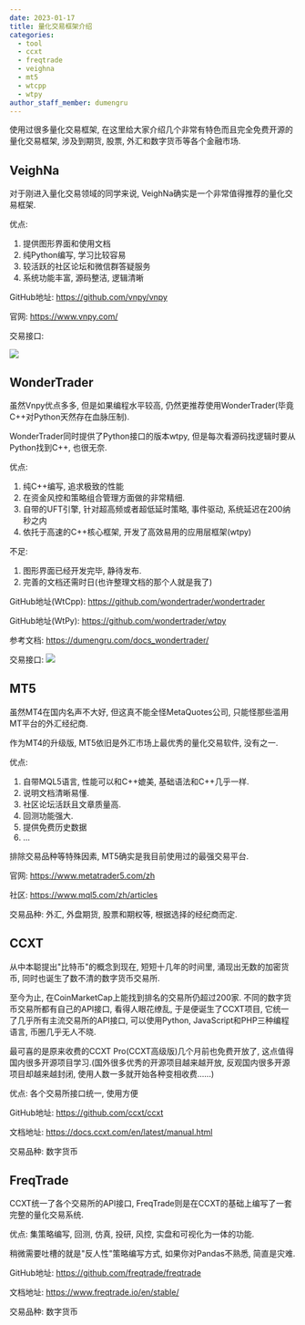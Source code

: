 ```yaml
---
date: 2023-01-17
title: 量化交易框架介绍
categories:
  - tool
  - ccxt
  - freqtrade
  - veighna
  - mt5
  - wtcpp
  - wtpy
author_staff_member: dumengru
---
```


使用过很多量化交易框架, 在这里给大家介绍几个非常有特色而且完全免费开源的量化交易框架, 涉及到期货, 股票, 外汇和数字货币等各个金融市场. 

## VeighNa

对于刚进入量化交易领域的同学来说, VeighNa确实是一个非常值得推荐的量化交易框架.

优点:
1. 提供图形界面和使用文档
2. 纯Python编写, 学习比较容易
3. 较活跃的社区论坛和微信群答疑服务
4. 系统功能丰富, 源码整洁, 逻辑清晰

GitHub地址: https://github.com/vnpy/vnpy

官网: https://www.vnpy.com/

交易接口: 

![]({{site.baseurl}}/images/202301162143.png)

## WonderTrader

虽然Vnpy优点多多, 但是如果编程水平较高, 仍然更推荐使用WonderTrader(毕竟C++对Python天然存在血脉压制).

WonderTrader同时提供了Python接口的版本wtpy, 但是每次看源码找逻辑时要从Python找到C++, 也很无奈.

优点:
1. 纯C++编写, 追求极致的性能
2. 在资金风控和策略组合管理方面做的非常精细.
3. 自带的UFT引擎, 针对超高频或者超低延时策略, 事件驱动, 系统延迟在200纳秒之内
4. 依托于高速的C++核心框架, 开发了高效易用的应用层框架(wtpy)

不足:
1. 图形界面已经开发完毕, 静待发布. 
2. 完善的文档还需时日(也许整理文档的那个人就是我了)

GitHub地址(WtCpp): https://github.com/wondertrader/wondertrader

GitHub地址(WtPy): https://github.com/wondertrader/wtpy

参考文档: https://dumengru.com/docs_wondertrader/

交易接口:
![]({{site.baseurl}}/images/202301162152.png)

## MT5

虽然MT4在国内名声不大好, 但这真不能全怪MetaQuotes公司, 只能怪那些滥用MT平台的外汇经纪商.

作为MT4的升级版, MT5依旧是外汇市场上最优秀的量化交易软件, 没有之一.

优点:
1. 自带MQL5语言, 性能可以和C++媲美, 基础语法和C++几乎一样.
2. 说明文档清晰易懂.
3. 社区论坛活跃且文章质量高.
4. 回测功能强大.
5. 提供免费历史数据
6. ...

排除交易品种等特殊因素, MT5确实是我目前使用过的最强交易平台. 

官网: https://www.metatrader5.com/zh

社区: https://www.mql5.com/zh/articles

交易品种: 外汇, 外盘期货, 股票和期权等, 根据选择的经纪商而定.

## CCXT

从中本聪提出"比特币"的概念到现在, 短短十几年的时间里, 涌现出无数的加密货币, 同时也诞生了数不清的数字货币交易所. 

至今为止, 在CoinMarketCap上能找到排名的交易所仍超过200家. 不同的数字货币交易所都有自己的API接口, 看得人眼花缭乱, 于是便诞生了CCXT项目, 它统一了几乎所有主流交易所的API接口, 可以使用Python, JavaScript和PHP三种编程语言, 币圈几乎无人不晓.

最可喜的是原来收费的CCXT Pro(CCXT高级版)几个月前也免费开放了, 这点值得国内很多开源项目学习.(国外很多优秀的开源项目越来越开放, 反观国内很多开源项目却越来越封闭, 使用人数一多就开始各种变相收费......) 

优点: 各个交易所接口统一, 使用方便

GitHub地址: https://github.com/ccxt/ccxt

文档地址: https://docs.ccxt.com/en/latest/manual.html

交易品种: 数字货币

## FreqTrade

CCXT统一了各个交易所的API接口, FreqTrade则是在CCXT的基础上编写了一套完整的量化交易系统.

优点: 集策略编写, 回测, 仿真, 投研, 风控, 实盘和可视化为一体的功能.

稍微需要吐槽的就是"反人性"策略编写方式, 如果你对Pandas不熟悉, 简直是灾难.

GitHub地址: https://github.com/freqtrade/freqtrade

文档地址: https://www.freqtrade.io/en/stable/

交易品种: 数字货币
